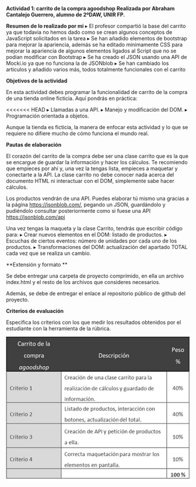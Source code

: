 **Actividad 1: carrito de la compra agoodshop**
**Realizada por Abraham Cantalejo Guerrero, alumno de 2ºDAW, UNIR FP.**

**Resumen de lo realizado por mi**
▸ El profesor compartió la base del carrito ya que todavia no hemos dado como se crean algunos conceptos de JavaScript solicitados en la tarea
▸ Se han añadido elementos de bootstrap para mejorar la apariencia, además se ha editado minimamente CSS para mejorar la apariencia de algunos elementos ligados al Script que no se podian modificar con Bootstrap
▸ Se ha creado el JSON usando una API de Mocki.io ya que no funciona la de JSONblob
▸ Se han cambiado los articulos y añadido varios más, todos totalmente funcionales con el carrito

**Objetivos de la actividad**

En esta actividad debes programar la funcionalidad de carrito de la compra de una tienda online ficticia. Aquí pondrás en práctica:

<<<<<<< HEAD
▸	Llamadas a una API.
▸	Manejo y modificación del DOM.
▸	Programación orientada a objetos.

Aunque la tienda es ficticia, la manera de enfocar esta actividad y lo que se requiere no difiere mucho de cómo funciona el mundo real.

**Pautas de elaboración**

El corazón del carrito de la compra debe ser una clase carrito que es la que se encargue de guardar la información y hacer los cálculos. Te recomiendo que empieces por ahí y, una vez la tengas lista, empieces a maquetar y conectarte a la API. La clase carrito no debe conocer nada acerca del documento HTML ni interactuar con el DOM, simplemente sabe hacer cálculos.

Los productos vendrán de una API. Puedes elaborar tú mismo una gracias a la página https://jsonblob.com/, pegando un JSON, guardándolo y pudiéndolo consultar posteriormente como si fuese una API https://jsonblob.com/api

Una vez tengas la maqueta y la clase Carrito, tendrás que escribir código para:
▸	Crear nuevos elementos en el DOM: listado de productos.
▸	Escuchas de ciertos eventos: número de unidades por cada uno de los productos.
▸	Transformaciones del DOM: actualización del apartado TOTAL cada vez que se realiza un cambio.

**Extensión y formato **

Se debe entregar una carpeta de proyecto comprimido, en ella un archivo index.html y el resto de los archivos que consideres necesarios.

Además, se debe de entregar el enlace al repositorio público de github del proyecto.

**Criterios de evaluación**

Especifica los criterios con los que medir los resultados obtenidos por el estudiante con la herramienta de la rúbrica.

![alt text](image.png)
